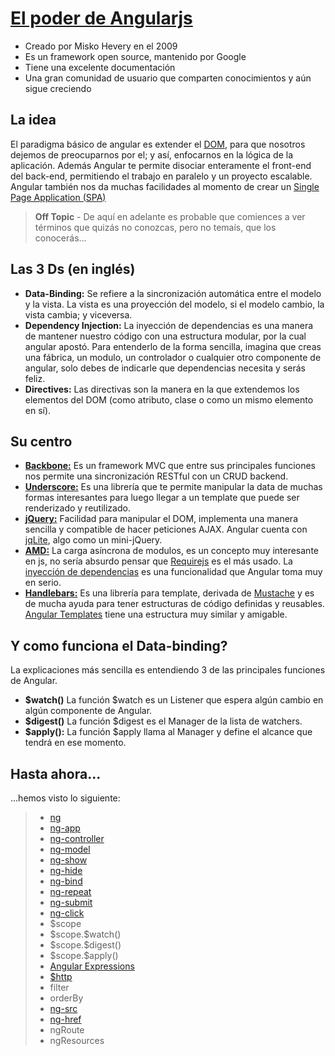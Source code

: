 [El poder de Angularjs](https://angularjs.org/)
=
 - Creado por Misko Hevery en el 2009
 - Es un framework open source, mantenido por Google
 - Tiene una excelente documentación
 - Una gran comunidad de usuario que comparten conocimientos y aún sigue creciendo

La idea
-
El paradigma básico de angular es extender el [DOM](https://es.wikipedia.org/wiki/Document_Object_Model), para que nosotros dejemos de preocuparnos por el; y así, enfocarnos en la lógica de la aplicación.
Además Angular te permite disociar enteramente el front-end del back-end, permitiendo el trabajo en paralelo y un proyecto escalable.
Angular también nos da muchas facilidades al momento de crear un  [Single Page Application (SPA)](https://es.wikipedia.org/wiki/Single-page_application)

> **Off Topic** - De aquí en adelante es probable que comiences a ver términos que quizás no conozcas, pero no temaís, que los conocerás...

Las 3 Ds (en inglés)
-
- **Data-Binding:** Se refiere a la sincronización automática entre el modelo y la vista. La vista es una proyección del modelo, si el modelo cambio, la vista cambia; y viceversa.
- **Dependency Injection:** La inyección de dependencias es una manera de mantener nuestro código con una estructura modular, por la cual angular apostó. Para entenderlo de la forma sencilla, imagina que creas una fábrica, un modulo, un controlador o cualquier otro componente de angular, solo debes de indicarle que dependencias necesita y serás feliz.
- **Directives:** Las directivas son la manera en la que extendemos los elementos del DOM (como atributo, clase o como un mismo elemento en sí).

Su centro
-
- [**Backbone:**](http://backbonejs.org/) Es un framework MVC que entre sus principales funciones nos permite una sincronización RESTful con un CRUD backend.
- [**Underscore:**]() Es una librería que te permite manipular la data de muchas formas interesantes para luego llegar a un template que puede ser renderizado y reutilizado.
- [**jQuery:**](https://jquery.com/) Facilidad para manipular el DOM, implementa una manera sencilla y compatible de hacer peticiones AJAX. Angular cuenta con [jqLite](https://docs.angularjs.org/api/ng/function/angular.element), algo como un mini-jQuery.
- [**AMD:**](https://es.wikipedia.org/wiki/Asynchronous_module_definition) La carga asíncrona de modulos, es un concepto muy interesante en js, no sería absurdo pensar que [Requirejs](http://requirejs.org/) es el más usado. La [inyección de dependencias](https://docs.angularjs.org/guide/di) es una funcionalidad que Angular toma muy en serio.
- [**Handlebars:**](http://handlebarsjs.com/) Es una librería para template, derivada de [Mustache](http://mustache.github.io/) y es de mucha ayuda para tener estructuras de código definidas y reusables. [Angular Templates](https://docs.angularjs.org/guide/templates) tiene una estructura muy similar y amigable.

Y como funciona el Data-binding?
-
La explicaciones más sencilla es entendiendo 3 de las principales funciones de Angular.
- **\$watch()** La función $watch es un Listener que espera algún cambio en algún componente de Angular.
- **\$digest()** La función $digest es el Manager de la lista de watchers.
- **\$apply():** La función $apply llama al Manager y define el alcance que tendrá en ese momento.

Hasta ahora...
-
...hemos visto lo siguiente:
> - [ng](https://docs.angularjs.org/api/ng)
> - [ng-app](https://docs.angularjs.org/api/ng/directive/ngApp)
> - [ng-controller](https://docs.angularjs.org/api/ng/directive/ngController)
> - [ng-model](https://docs.angularjs.org/api/ng/directive/ngModel)
> - [ng-show](https://docs.angularjs.org/api/ng/directive/ngShow)
> - [ng-hide](https://docs.angularjs.org/api/ng/directive/ngHide)
> - [ng-bind](https://docs.angularjs.org/api/ng/directive/ngBind)
> - [ng-repeat](https://docs.angularjs.org/api/ng/directive/ngRepeat)
> - [ng-submit](https://docs.angularjs.org/api/ng/directive/ngSubmit)
> - [ng-click](https://docs.angularjs.org/api/ng/directive/ngClick)
> - \$scope
> - \$scope.\$watch()
> - \$scope.\$digest() 
> - \$scope.\$apply()
> - [Angular Expressions](https://docs.angularjs.org/guide/expression)
> - [\$http](https://docs.angularjs.org/api/ng/service/$http)
> - filter
> - orderBy
> - [ng-src](https://docs.angularjs.org/api/ng/directive/ngSrc)
> - [ng-href](https://docs.angularjs.org/api/ng/directive/ngHref)
> - ngRoute
> - ngResources